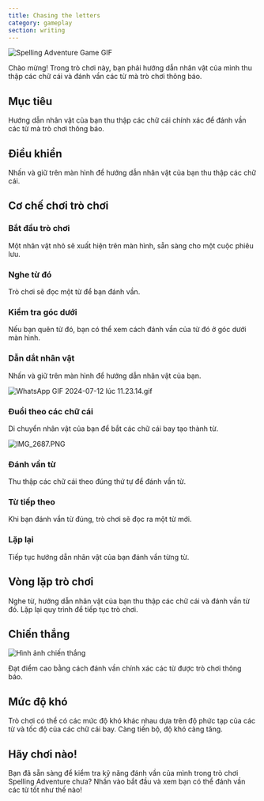 ```yaml
---
title: Chasing the letters
category: gameplay
section: writing
---
```

![Spelling Adventure Game GIF](https://help.Studycat.com/hc/article_attachments/34964422592281)

Chào mừng! Trong trò chơi này, bạn phải hướng dẫn nhân vật của mình thu thập các chữ cái và đánh vần các từ mà trò chơi thông báo.

## Mục tiêu

Hướng dẫn nhân vật của bạn thu thập các chữ cái chính xác để đánh vần các từ mà trò chơi thông báo.

## Điều khiển

Nhấn và giữ trên màn hình để hướng dẫn nhân vật của bạn thu thập các chữ cái.

## Cơ chế chơi trò chơi

### Bắt đầu trò chơi

Một nhân vật nhỏ sẽ xuất hiện trên màn hình, sẵn sàng cho một cuộc phiêu lưu.

### Nghe từ đó

Trò chơi sẽ đọc một từ để bạn đánh vần.

### Kiểm tra góc dưới

Nếu bạn quên từ đó, bạn có thể xem cách đánh vần của từ đó ở góc dưới màn hình.

### Dẫn dắt nhân vật

Nhấn và giữ trên màn hình để hướng dẫn nhân vật của bạn.

![WhatsApp GIF 2024-07-12 lúc 11.23.14.gif](https://help.Studycat.com/hc/article_attachments/34964428229401)

### Đuổi theo các chữ cái

Di chuyển nhân vật của bạn để bắt các chữ cái bay tạo thành từ.

![IMG_2687.PNG](https://help.Studycat.com/hc/article_attachments/34824459449625)

### Đánh vần từ

Thu thập các chữ cái theo đúng thứ tự để đánh vần từ.

### Từ tiếp theo

Khi bạn đánh vần từ đúng, trò chơi sẽ đọc ra một từ mới.

### Lặp lại

Tiếp tục hướng dẫn nhân vật của bạn đánh vần từng từ.

## Vòng lặp trò chơi

Nghe từ, hướng dẫn nhân vật của bạn thu thập các chữ cái và đánh vần từ đó. Lặp lại quy trình để tiếp tục trò chơi.

## Chiến thắng

![Hình ảnh chiến thắng](https://help.Studycat.com/hc/article_attachments/34964428232601)

Đạt điểm cao bằng cách đánh vần chính xác các từ được trò chơi thông báo.

## Mức độ khó

Trò chơi có thể có các mức độ khó khác nhau dựa trên độ phức tạp của các từ và tốc độ của các chữ cái bay. Càng tiến bộ, độ khó càng tăng.

## Hãy chơi nào!

Bạn đã sẵn sàng để kiểm tra kỹ năng đánh vần của mình trong trò chơi Spelling Adventure chưa? Nhấn vào bắt đầu và xem bạn có thể đánh vần các từ tốt như thế nào!